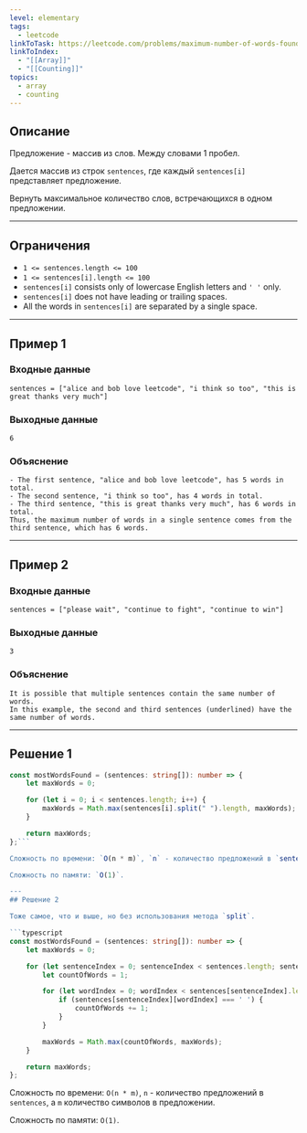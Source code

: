 ```yaml
---
level: elementary
tags:
  - leetcode
linkToTask: https://leetcode.com/problems/maximum-number-of-words-found-in-sentences/description/
linkToIndex:
  - "[[Array]]"
  - "[[Counting]]"
topics:
  - array
  - counting
---
```

## Описание

Предложение - массив из слов. Между словами 1 пробел.

Дается массив из строк `sentences`, где каждый `sentences[i]` представляет предложение.

Вернуть максимальное количество слов, встречающихся в одном предложении.

---
## Ограничения

- `1 <= sentences.length <= 100`
- `1 <= sentences[i].length <= 100`
- `sentences[i]` consists only of lowercase English letters and `' '` only.
- `sentences[i]` does not have leading or trailing spaces.
- All the words in `sentences[i]` are separated by a single space.

---
## Пример 1

### Входные данные

```
sentences = ["alice and bob love leetcode", "i think so too", "this is great thanks very much"]
```
### Выходные данные

```
6
```
### Объяснение

```
- The first sentence, "alice and bob love leetcode", has 5 words in total.
- The second sentence, "i think so too", has 4 words in total.
- The third sentence, "this is great thanks very much", has 6 words in total.
Thus, the maximum number of words in a single sentence comes from the third sentence, which has 6 words.
```

---
## Пример 2

### Входные данные

```
sentences = ["please wait", "continue to fight", "continue to win"]
```
### Выходные данные

```
3
```
### Объяснение

```
It is possible that multiple sentences contain the same number of words. 
In this example, the second and third sentences (underlined) have the same number of words.
```

---


## Решение 1

```typescript
const mostWordsFound = (sentences: string[]): number => {
    let maxWords = 0;

    for (let i = 0; i < sentences.length; i++) {
        maxWords = Math.max(sentences[i].split(" ").length, maxWords);
    }

    return maxWords;
};```

Сложность по времени: `O(n * m)`, `n` - количество предложений в `sentences`, а `m` количество символов в предложении.

Сложность по памяти: `O(1)`.

---
## Решение 2

Тоже самое, что и выше, но без использования метода `split`.

```typescript
const mostWordsFound = (sentences: string[]): number => {
    let maxWords = 0;

    for (let sentenceIndex = 0; sentenceIndex < sentences.length; sentenceIndex++) {
        let countOfWords = 1;

        for (let wordIndex = 0; wordIndex < sentences[sentenceIndex].length; wordIndex++) {
            if (sentences[sentenceIndex][wordIndex] === ' ') {
                countOfWords += 1;
            }
        }

        maxWords = Math.max(countOfWords, maxWords);
    }

    return maxWords;
};
```

Сложность по времени: `O(n * m)`, `n` - количество предложений в `sentences`, а `m` количество символов в предложении.

Сложность по памяти: `O(1)`.

